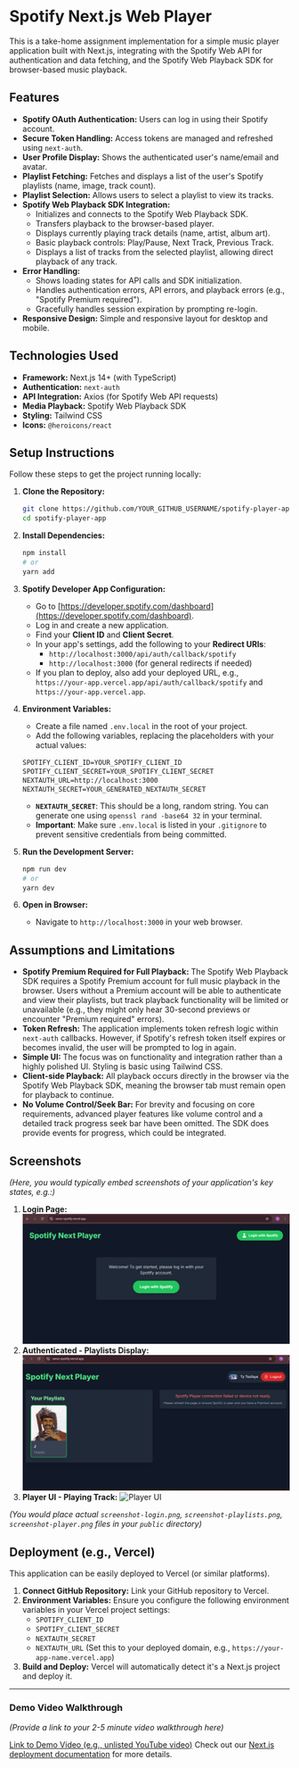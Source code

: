 # Spotify Next.js Web Player

This is a take-home assignment implementation for a simple music player application built with Next.js, integrating with the Spotify Web API for authentication and data fetching, and the Spotify Web Playback SDK for browser-based music playback.

## Features

-   **Spotify OAuth Authentication:** Users can log in using their Spotify account.
-   **Secure Token Handling:** Access tokens are managed and refreshed using `next-auth`.
-   **User Profile Display:** Shows the authenticated user's name/email and avatar.
-   **Playlist Fetching:** Fetches and displays a list of the user's Spotify playlists (name, image, track count).
-   **Playlist Selection:** Allows users to select a playlist to view its tracks.
-   **Spotify Web Playback SDK Integration:**
    -   Initializes and connects to the Spotify Web Playback SDK.
    -   Transfers playback to the browser-based player.
    -   Displays currently playing track details (name, artist, album art).
    -   Basic playback controls: Play/Pause, Next Track, Previous Track.
    -   Displays a list of tracks from the selected playlist, allowing direct playback of any track.
-   **Error Handling:**
    -   Shows loading states for API calls and SDK initialization.
    -   Handles authentication errors, API errors, and playback errors (e.g., "Spotify Premium required").
    -   Gracefully handles session expiration by prompting re-login.
-   **Responsive Design:** Simple and responsive layout for desktop and mobile.

## Technologies Used

-   **Framework:** Next.js 14+ (with TypeScript)
-   **Authentication:** `next-auth`
-   **API Integration:** Axios (for Spotify Web API requests)
-   **Media Playback:** Spotify Web Playback SDK
-   **Styling:** Tailwind CSS
-   **Icons:** `@heroicons/react`

## Setup Instructions

Follow these steps to get the project running locally:

1.  **Clone the Repository:**
    ```bash
    git clone https://github.com/YOUR_GITHUB_USERNAME/spotify-player-app.git
    cd spotify-player-app
    ```

2.  **Install Dependencies:**
    ```bash
    npm install
    # or
    yarn add
    ```

3.  **Spotify Developer App Configuration:**
    *   Go to [https://developer.spotify.com/dashboard](https://developer.spotify.com/dashboard).
    *   Log in and create a new application.
    *   Find your **Client ID** and **Client Secret**.
    *   In your app's settings, add the following to your **Redirect URIs**:
        *   `http://localhost:3000/api/auth/callback/spotify`
        *   `http://localhost:3000` (for general redirects if needed)
    *   If you plan to deploy, also add your deployed URL, e.g., `https://your-app.vercel.app/api/auth/callback/spotify` and `https://your-app.vercel.app`.

4.  **Environment Variables:**
    *   Create a file named `.env.local` in the root of your project.
    *   Add the following variables, replacing the placeholders with your actual values:

    ```env
    SPOTIFY_CLIENT_ID=YOUR_SPOTIFY_CLIENT_ID
    SPOTIFY_CLIENT_SECRET=YOUR_SPOTIFY_CLIENT_SECRET
    NEXTAUTH_URL=http://localhost:3000
    NEXTAUTH_SECRET=YOUR_GENERATED_NEXTAUTH_SECRET
    ```
    *   **`NEXTAUTH_SECRET`**: This should be a long, random string. You can generate one using `openssl rand -base64 32` in your terminal.
    *   **Important**: Make sure `.env.local` is listed in your `.gitignore` to prevent sensitive credentials from being committed.

5.  **Run the Development Server:**
    ```bash
    npm run dev
    # or
    yarn dev
    ```

6.  **Open in Browser:**
    *   Navigate to `http://localhost:3000` in your web browser.

## Assumptions and Limitations

*   **Spotify Premium Required for Full Playback:** The Spotify Web Playback SDK requires a Spotify Premium account for full music playback in the browser. Users without a Premium account will be able to authenticate and view their playlists, but track playback functionality will be limited or unavailable (e.g., they might only hear 30-second previews or encounter "Premium required" errors).
*   **Token Refresh:** The application implements token refresh logic within `next-auth` callbacks. However, if Spotify's refresh token itself expires or becomes invalid, the user will be prompted to log in again.
*   **Simple UI:** The focus was on functionality and integration rather than a highly polished UI. Styling is basic using Tailwind CSS.
*   **Client-side Playback:** All playback occurs directly in the browser via the Spotify Web Playback SDK, meaning the browser tab must remain open for playback to continue.
*   **No Volume Control/Seek Bar:** For brevity and focusing on core requirements, advanced player features like volume control and a detailed track progress seek bar have been omitted. The SDK does provide events for progress, which could be integrated.

## Screenshots

*(Here, you would typically embed screenshots of your application's key states, e.g.:)*

1.  **Login Page:**
    ![Login Page](public/screenshot-login.png)
2.  **Authenticated - Playlists Display:**
    ![Playlists Display](public/screenshot-playlists.png)
3.  **Player UI - Playing Track:**
    ![Player UI](public/screenshot-player.png)

*(You would place actual `screenshot-login.png`, `screenshot-playlists.png`, `screenshot-player.png` files in your `public` directory)*

## Deployment (e.g., Vercel)

This application can be easily deployed to Vercel (or similar platforms).

1.  **Connect GitHub Repository:** Link your GitHub repository to Vercel.
2.  **Environment Variables:** Ensure you configure the following environment variables in your Vercel project settings:
    *   `SPOTIFY_CLIENT_ID`
    *   `SPOTIFY_CLIENT_SECRET`
    *   `NEXTAUTH_SECRET`
    *   `NEXTAUTH_URL` (Set this to your deployed domain, e.g., `https://your-app-name.vercel.app`)
3.  **Build and Deploy:** Vercel will automatically detect it's a Next.js project and deploy it.

---

### Demo Video Walkthrough

*(Provide a link to your 2-5 minute video walkthrough here)*

[Link to Demo Video (e.g., unlisted YouTube video)](https://www.youtube.com/watch?v=YOUR_VIDEO_ID)
Check out our [Next.js deployment documentation](https://nextjs.org/docs/app/building-your-application/deploying) for more details.
